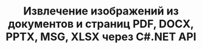 ---
############################# Static ############################
layout: "auto-gen-gist"
draft: false
path: "ru/parser/net/extract/image/md/"
otherformats: DOC DOT DOCX DOCM DOTX DOTM TXT ODT OTT RTF PDF XHTML MHTML XML EPUB FB2 CHM XLS XLT XLSX XLSM XLSB XLTX XLTM ODS CSV OTS XLA XLAM PPT PPTX  PPS POT PPSX PPTM POTX PPSM ODP OTP PST OST EML EMLX MSG ONE 

############################# Head ############################
head_title: "Извлечение изображений из Excel, Word, PDF и других документов или страниц через .NET"
head_description: "GroupDocs.Parser .NET API позволяет программистам извлекать изображения из различных документов, таких как MS Excel, Word, PowerPoint, PDF и других, в свои приложения .NET."

############################# Header ############################
title: "Извлечение изображений из документов и страниц PDF, DOCX, PPTX, MSG, XLSX через C#.NET API"
description: "GroupDocs.Parser .NET API позволяет программистам извлекать изображения из документов PDF, DOC, DOCX, PPT, PPTX, EML, MSG, XLS, XLSX, CSV, ODT, RTF и EPUB или страниц документа."

######################### Download Button #######################
button:
    enable: true

############################# About ############################
about:
    enable: true
    title: "Как извлечь изображения из документов или области страницы через .NET?"
    content: |
       Изображения могут использоваться для передачи информации таким образом, что ее невозможно выразить словами. Изображения помогают нам привлечь внимание пользователя и с легкостью объясняют сложные концепции. Иногда, читая документы, журналы или пользуясь презентациями, мы часто находили интересные изображения и хотели их скачать. GroupDocs.Parser для .NET — это мощный API, который помогает пользователям разрабатывать полезные приложения для извлечения изображений из различных типов документов и сохранения их в форматах PNG, JPEG, WebP, GIF, BMP и других. API поддерживает извлечение текста и изображений из некоторых наиболее часто используемых форматов файлов, таких как PDF, электронные письма, электронные книги, форматы Microsoft Office: Word (DOC, DOCX), PowerPoint (PPT, PPTX), Excel (XLS). , XLSX), форматы LibreOffice и многие другие. API также полностью поддерживает синтаксический анализ документов, извлечение простого и структурированного текста, поиск текста по ключевым словам, извлечение метаданных или изображений, контейнеров, а также вложений и многое другое.

############################# content ############################
steps:
    enable: true
    block:
    - title_left: "Извлечение изображений из MDDocuments с помощью C# "
      content_left: |
       API GroupDocs.Parser .NET позволяет разработчикам программного обеспечения извлекать изображения из MDdocuments. В следующем примере кода C# .NET показано, как извлекать изображения из MDdocument.

      title_right: "Как извлечь изображения через .NET"
      content_right: |
        * Создайте экземпляр [Парсера](https://apireference.groupdocs.com/parser/net/groupdocs.parser/parser)
        * проверьте, поддерживается ли извлечение изображений
        * Перебор изображений в документе
        * Вызовите метод [getImages](https://apireference.groupdocs.com/parser/net/groupdocs.parser/parser/methods/getimages), чтобы извлечь все изображения из всего документа.
        * Распечатать все изображения

      gisthash: "6bc9e8fea228c9e1b99425b338bb0f00"
      gistfile: "images_extraction_form_documents.cs"

    - title_left: "Извлечение изображений со страницы MDDocument с помощью C#"
      content_left: |
       GroupDocs.Parser .NET позволяет разработчикам программного обеспечения извлекать изображения со страницы MDdocuments. В приведенном ниже коде C# .NET показано, как можно добиться извлечения изображений внутри документа MD. 

      title_right: "Извлечь образ файла через .NET"
      content_right: |
        * Создайте экземпляр [Парсера](https://apireference.groupdocs.com/parser/net/groupdocs.parser/parser)  
        * проверьте, поддерживается ли извлечение изображений
        * Получите информацию о документе, вызвав [GetDocumentInfo](https://apireference.groupdocs.com/parser/net/groupdocs.parser/parser/methods/getdocumentinfo) 
        * Проверить документ на наличие существующих страниц
        * Перебирать страницы и печатать номер страницы
        * Вызов метода [getImages(Int32)](https://apireference.groupdocs.com/parser/net/groupdocs.parser.parser/getimages/methods/2) извлекает все изображения из всего документа.
        * Перебирать изображения и распечатывать изображения
     
      gisthash: "2000d476c202a688677f57a2fbd7ceab"
      gistfile: "images_extraction_form_documents_page.cs"
      
    - title_left: "Как извлечь изображение из области страницы MDDocuments"
      content_left: |
       GroupDocs.Parser .NET API полностью поддерживает извлечение изображений из MDdocuments с помощью нескольких строк кода .NET. В следующем примере кода .NET показано, как выполнить извлечение изображений из области страницы MDdocument.

      title_right: "Извлечение изображений из области файловой страницы через .NET"
      content_right: |
        * Создайте экземпляр [Парсера](https://apireference.groupdocs.com/parser/net/groupdocs.parser/parser)   
        * настроить создание параметров, которые можно использовать для извлечения изображений
        * проверьте, поддерживается ли извлечение изображений
        * Извлеките изображения из верхнего левого угла страницы, вызвав метод [getImages(options)](https://apireference.groupdocs.com/parser/net/groupdocs.parser.parser/getimages/methods/3) с помощью настройки параметров. .
        * Перебирать изображения и распечатывать изображения
     
      gisthash: "ea6c6b8fa613384f1e7f637dabcb7bca"
      gistfile: "extract_images_form_documents_page_area.cs"

    - title_left: "Как извлечь и сохранить изображение в файл с помощью C# .NET"
      content_left: |
       GroupDocs.Parser .NET API позволяет разработчикам программного обеспечения извлекать изображения из документа и сохранять их в файл с помощью всего пары строк кода .NET. В следующем примере показано, как выполнить извлечение изображений из MDdocument и сохранить содержимое изображения в файл. 

      title_right: "Сохранение изображений в файл через .NET"
      content_right: |
        * Создайте экземпляр [Парсера](https://apireference.groupdocs.com/parser/net/groupdocs.parser/parser)
        * Извлечь изображения из документа
        * Вызовите метод [getImages](https://apireference.groupdocs.com/parser/net/groupdocs.parser/parser/methods/getimages), чтобы извлечь все изображения из всего документа.
        * проверьте, поддерживается ли извлечение изображений
        * Извлеките изображения из верхнего левого угла страницы, вызвав метод [getImages(options)](https://apireference.groupdocs.com/parser/net/groupdocs.parser.parser/getimages/methods/3) с помощью настройки параметров. .
        * опция Создание для сохранения изображений в формате PNG
        * Переберите изображения и сохраните изображение в файл PNG.
     
      gisthash: "bc242d5ff4050564fa275858ffa7d34f"
      gistfile: "images_saving_to_files.cs"

    - title_left: "Системные Требования"
      content_left: |
        API GroupDocs.Assembly .NET поддерживаются на всех основных платформах и операционных системах. Полное руководство по системным требованиям можно найти на странице [системные требования](hhttps://docs.groupdocs.com/parser/net/system-requirements/). Перед выполнением приведенного ниже кода убедитесь, что на вашем компьютере установлены следующие предварительные компоненты. система:
        * Операционные системы: Microsoft Windows, Linux, MacOS
        * Среда разработки: Visual Studio, Xamarin, MonoDevelop и т. д.
        * Фреймворки: .NET Framework, .NET Standard, .NET Core, Mono
        * Получите последнюю версию API GroupDocs.Assembly .NET из [NuGet](https://www.nuget.org/packages/GroupDocs.parser/)
        
      title_right: "Зачем использовать GroupDocs.Assembly"
      content_right: |
        * Поддержка извлечения простого текста из любых поддерживаемых документов
        * Парсинг документов по пользовательским шаблонам.
        * Полностью поддерживает извлечение структурированного текста
        * Текстовый поиск по ключевому слову, а также регулярное выражение
        * Извлечение форматированного текста, метаданных, изображений, контейнеров и вложений.
        * Извлечение оглавления для некоторых поддерживаемых форматов документов.
        * Анализировать данные формы из PDF-документов.
        * Извлечение гиперссылок из документа

demos:
    enable: true


more_formats:
    enable: true


back_to_top:
    enable: true
---
